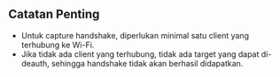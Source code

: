 ## Catatan Penting

- Untuk capture handshake, diperlukan minimal satu client yang terhubung ke Wi-Fi.
- Jika tidak ada client yang terhubung, tidak ada target yang dapat di-deauth, sehingga handshake tidak akan berhasil didapatkan.
